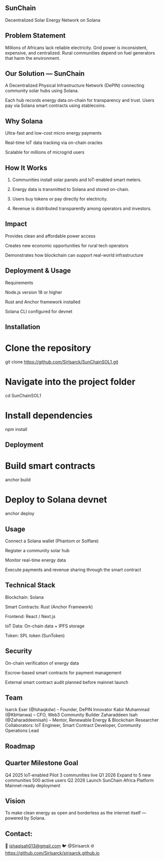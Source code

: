## SunChain

Decentralized Solar Energy Network on Solana

## Problem Statement

Millions of Africans lack reliable electricity.
Grid power is inconsistent, expensive, and centralized.
Rural communities depend on fuel generators that harm the environment.

## Our Solution — SunChain

A Decentralized Physical Infrastructure Network (DePIN) connecting community solar hubs using Solana.

Each hub records energy data on-chain for transparency and trust.
Users pay via Solana smart contracts using stablecoins.

## Why Solana

Ultra-fast and low-cost micro energy payments

Real-time IoT data tracking via on-chain oracles

Scalable for millions of microgrid users


## How It Works

1. Communities install solar panels and IoT-enabled smart meters.


2. Energy data is transmitted to Solana and stored on-chain.


3. Users buy tokens or pay directly for electricity.


4. Revenue is distributed transparently among operators and investors.

## Impact

Provides clean and affordable power access

Creates new economic opportunities for rural tech operators

Demonstrates how blockchain can support real-world infrastructure

## Deployment & Usage

Requirements

Node.js version 18 or higher

Rust and Anchor framework installed

Solana CLI configured for devnet

## Installation

# Clone the repository
git clone https://github.com/SirIsarck/SunChainSOL1.git

# Navigate into the project folder
cd SunChainSOL1

# Install dependencies
npm install

## Deployment

# Build smart contracts
anchor build

# Deploy to Solana devnet
anchor deploy

## Usage

Connect a Solana wallet (Phantom or Solflare)

Register a community solar hub

Monitor real-time energy data

Execute payments and revenue sharing through the smart contract

## Technical Stack

Blockchain: Solana

Smart Contracts: Rust (Anchor Framework)

Frontend: React / Next.js

IoT Data: On-chain data + IPFS storage

Token: SPL token (SunToken)

## Security

On-chain verification of energy data

Escrow-based smart contracts for payment management

External smart contract audit planned before mainnet launch

## Team

Isarck Eser (@Ishaqkdw) – Founder, DePIN Innovator
Kabir Muhammad (@KbHanwa) – CFO, Web3 Community Builder
Zaharaddeen Isah (@Zaharaddeenisah) – Mentor, Renewable Energy & Blockchain Researcher
Collaborators: IoT Engineer, Smart Contract Developer, Community Operations Lead

## Roadmap

## Quarter Milestone	Goal

Q4 2025	IoT-enabled Pilot	3 communities live
Q1 2026	Expand to 5 new communities	500 active users
Q2 2026	Launch SunChain Africa Platform	Mainnet-ready deployment

## Vision

To make clean energy as open and borderless as the internet itself — powered by Solana.

## Contact:
📧 ishaqisah013@gmail.com
🐦 @Sirisarck
🌐https://github.com/SirIsarck/sirisarck.github.io



